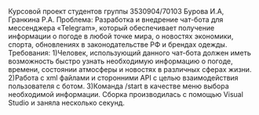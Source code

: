 Курсовой проект студентов группы 3530904/70103 Бурова И.А, Гранкина Р.А.
Проблема: Разработка и внедрение чат-бота для мессенджера «Telegram», который обеспечивает получение информации о погоде в любой точке мира, о новостях экономики, спорта, обновлениях в законодательстве РФ и брендах одежды.
Требования:
1)Человек, использующий данного чат-бота должен иметь возможность быстро узнать необходимую информацию о погоде, времени, состоянии атмосферы и новостях в различных сферах жизни.
2)Работа с xml файлами и сторонними API с целью взаимодействия пользователя с ботом.
3)Команда /start в качестве меню выбора необходимой информации. 
Сборка производилась с помощью Visual Studio и заняла несколько секунд.
